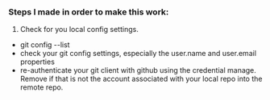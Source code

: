 ### Steps I made in order to make this work: 

1. Check for you local config settings.
  - git config --list
  - check your git config settings, especially the user.name and user.email properties
  - re-authenticate your git client with github using the credential manage. Remove if that is not the account associated with your local repo into the remote repo. 